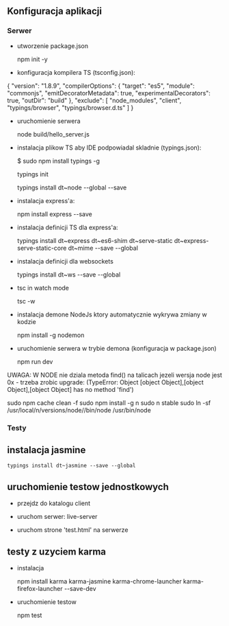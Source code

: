 
## Konfiguracja aplikacji

### Serwer

-  utworzenie package.json

    npm init -y

-  konfiguracja kompilera TS (tsconfig.json):

{
 "version": "1.8.9",
 "compilerOptions": {
 "target": "es5",
 "module": "commonjs",
 "emitDecoratorMetadata": true,
 "experimentalDecorators": true,
 "outDir": "build"
 },
 "exclude": [
 "node_modules",
 "client",
 "typings/browser",
 "typings/browser.d.ts"
 ]
}

- uruchomienie serwera

    node build/hello_server.js

- instalacja plikow TS aby IDE podpowiadal skladnie (typings.json):

  $ sudo npm install typings -g

  typings init

  typings install dt~node --global --save

- instalacja express'a:

    npm install express --save

- instalacja definicji TS dla express'a:

    typings install dt~express dt~es6-shim dt~serve-static dt~express-serve-static-core dt~mime --save --global

- instalacja definicji dla websockets

    typings install dt~ws --save --global

- tsc in watch mode

   tsc -w

- instalacja demone NodeJs ktory automatycznie wykrywa zmiany w kodzie

   npm install -g nodemon

- uruchomienie serwera w trybie demona (konfiguracja w package.json)

   npm run dev


UWAGA: W NODE nie dziala metoda find() na talicach jezeli wersja node jest 0x - trzeba zrobic upgrade:
(TypeError: Object [object Object],[object Object],[object Object] has no method 'find')

  sudo npm cache clean -f
  sudo npm install -g n
  sudo n stable
  sudo ln -sf /usr/local/n/versions/node/<VERSION>/bin/node /usr/bin/node

### Testy

## instalacja jasmine

    typings install dt~jasmine --save --global

## uruchomienie testow jednostkowych

- przejdz do katalogu client

- uruchom serwer: live-server

- uruchom strone 'test.html' na serwerze

## testy z uzyciem karma

- instalacja

  npm install karma karma-jasmine karma-chrome-launcher karma-firefox-launcher --save-dev

- uruchomienie testow

  npm test
